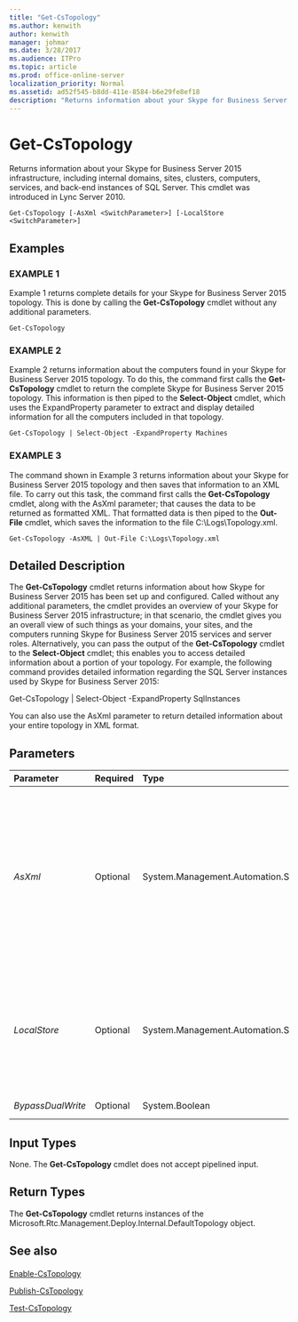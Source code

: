 ```yaml
---
title: "Get-CsTopology"
ms.author: kenwith
author: kenwith
manager: johmar
ms.date: 3/28/2017
ms.audience: ITPro
ms.topic: article
ms.prod: office-online-server
localization_priority: Normal
ms.assetid: ad52f545-b8dd-411e-8584-b6e29fe8ef18
description: "Returns information about your Skype for Business Server 2015 infrastructure, including internal domains, sites, clusters, computers, services, and back-end instances of SQL Server. This cmdlet was introduced in Lync Server 2010."
---
```


# Get-CsTopology
 
Returns information about your Skype for Business Server 2015 infrastructure, including internal domains, sites, clusters, computers, services, and back-end instances of SQL Server. This cmdlet was introduced in Lync Server 2010.
  
```
Get-CsTopology [-AsXml <SwitchParameter>] [-LocalStore <SwitchParameter>]

```

## Examples

### EXAMPLE 1

Example 1 returns complete details for your Skype for Business Server 2015 topology. This is done by calling the **Get-CsTopology** cmdlet without any additional parameters.
  
```
Get-CsTopology
```

### EXAMPLE 2

Example 2 returns information about the computers found in your Skype for Business Server 2015 topology. To do this, the command first calls the **Get-CsTopology** cmdlet to return the complete Skype for Business Server 2015 topology. This information is then piped to the **Select-Object** cmdlet, which uses the ExpandProperty parameter to extract and display detailed information for all the computers included in that topology.
  
```
Get-CsTopology | Select-Object -ExpandProperty Machines
```

### EXAMPLE 3

The command shown in Example 3 returns information about your Skype for Business Server 2015 topology and then saves that information to an XML file. To carry out this task, the command first calls the **Get-CsTopology** cmdlet, along with the AsXml parameter; that causes the data to be returned as formatted XML. That formatted data is then piped to the **Out-File** cmdlet, which saves the information to the file C:\Logs\Topology.xml.
  
```
Get-CsTopology -AsXML | Out-File C:\Logs\Topology.xml
```

## Detailed Description

The **Get-CsTopology** cmdlet returns information about how Skype for Business Server 2015 has been set up and configured. Called without any additional parameters, the cmdlet provides an overview of your Skype for Business Server 2015 infrastructure; in that scenario, the cmdlet gives you an overall view of such things as your domains, your sites, and the computers running Skype for Business Server 2015 services and server roles. Alternatively, you can pass the output of the **Get-CsTopology** cmdlet to the **Select-Object** cmdlet; this enables you to access detailed information about a portion of your topology. For example, the following command provides detailed information regarding the SQL Server instances used by Skype for Business Server 2015:
  
Get-CsTopology | Select-Object -ExpandProperty SqlInstances
  
You can also use the AsXml parameter to return detailed information about your entire topology in XML format.
  
## Parameters

|**Parameter**|**Required**|**Type**|**Description**|
|:-----|:-----|:-----|:-----|
| _AsXml_ <br/> |Optional  <br/> |System.Management.Automation.SwitchParameter  <br/> |Returns topology information in XML format. By combining the **Get-CsTopology** cmdlet, the AsXml parameter, and the **Out-File** cmdlet, you can export your topology to an XML file. <br/> |
| _LocalStore_ <br/> |Optional  <br/> |System.Management.Automation.SwitchParameter  <br/> |Retrieves the topology data from the local replica of the Central Management store rather than from the Central Management store itself.  <br/> |
| _BypassDualWrite_ <br/> |Optional  <br/> |System.Boolean  <br/> |PARAMVALUE: $true | $false  <br/> |
   
## Input Types

None. The **Get-CsTopology** cmdlet does not accept pipelined input.
  
## Return Types

The **Get-CsTopology** cmdlet returns instances of the Microsoft.Rtc.Management.Deploy.Internal.DefaultTopology object.
  
## See also

#### 

[Enable-CsTopology](enable-cstopology.md)
  
[Publish-CsTopology](publish-cstopology.md)
  
[Test-CsTopology](test-cstopology.md)

